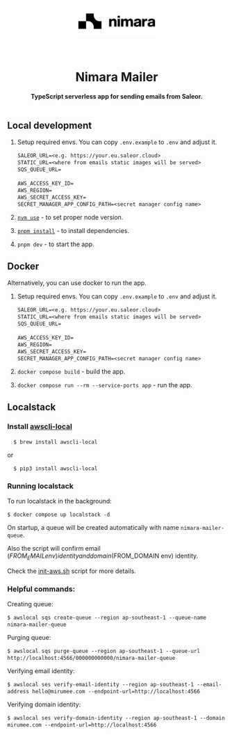 <div align="center">
  <picture>
    <source media="(prefers-color-scheme: dark)" srcset="docs/logo-light.svg">
    <source media="(prefers-color-scheme: light)" srcset="docs/logo.svg">
    <img width="200" alt="nimara logo" src="docs/logo.svg">
  </picture>
</div>
<br />
<br />

<div align="center">
  <h1>Nimara Mailer</h1>
  <strong>TypeScript serverless app for sending emails from Saleor.</strong>
</div>
<br />

## Local development

1. Setup required envs. You can copy `.env.example` to `.env` and adjust it.

   ```
   SALEOR_URL=<e.g. https://your.eu.saleor.cloud>
   STATIC_URL=<where from emails static images will be served>
   SQS_QUEUE_URL=

   AWS_ACCESS_KEY_ID=
   AWS_REGION=
   AWS_SECRET_ACCESS_KEY=
   SECRET_MANAGER_APP_CONFIG_PATH=<secret manager config name>
   ```

2. [`nvm use`](https://github.com/nvm-sh/nvm) - to set proper node version.
3. [`pnpm install`](https://pnpm.io/installation) - to install dependencies.
4. `pnpm dev` - to start the app.

## Docker

Alternatively, you can use docker to run the app.

1. Setup required envs. You can copy `.env.example` to `.env` and adjust it.

   ```
   SALEOR_URL=<e.g. https://your.eu.saleor.cloud>
   STATIC_URL=<where from emails static images will be served>
   SQS_QUEUE_URL=

   AWS_ACCESS_KEY_ID=
   AWS_REGION=
   AWS_SECRET_ACCESS_KEY=
   SECRET_MANAGER_APP_CONFIG_PATH=<secret manager config name>
   ```

2. `docker compose build` - build the app.
3. `docker compose run --rm --service-ports app` - run the app.

## Localstack

### Install [awscli-local](https://github.com/localstack/awscli-local)

```
  $ brew install awscli-local
```

or

```
  $ pip3 install awscli-local
```

### Running localstack

To run localstack in the background:

```
$ docker compose up localstack -d
```

On startup, a queue will be created automatically with name `nimara-mailer-queue`.

Also the script will confirm email ($FROM_EMAIL env) identity and domain ($FROM_DOMAIN env) identity.

Check the [init-aws.sh](/etc/init-aws.sh) script for more details.

### Helpful commands:

Creating queue:

```
$ awslocal sqs create-queue --region ap-southeast-1 --queue-name nimara-mailer-queue
```

Purging queue:

```
$ awslocal sqs purge-queue --region ap-southeast-1 --queue-url http://localhost:4566/000000000000/nimara-mailer-queue
```

Verifying email identity:

```
$ awslocal ses verify-email-identity --region ap-southeast-1 --email-address hello@mirumee.com --endpoint-url=http://localhost:4566
```

Verifying domain identity:

```
$ awslocal ses verify-domain-identity --region ap-southeast-1 --domain mirumee.com --endpoint-url=http://localhost:4566
```
